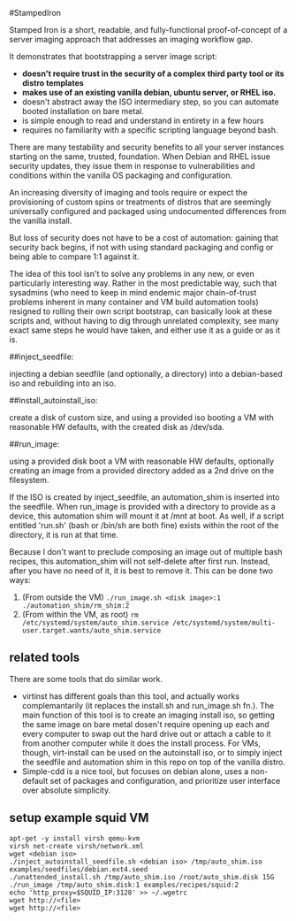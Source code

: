 #StampedIron

Stamped Iron is a short, readable, and fully-functional proof-of-concept of a server imaging approach that addresses an imaging workflow gap.

It demonstrates that bootstrapping a server image script:

- **doesn't require trust in the security of a complex third party tool or its distro templates**  
- **makes use of an existing vanilla debian, ubuntu server, or RHEL iso.**
- doesn't abstract away the ISO intermediary step, so you can automate booted installation on bare metal.
- is simple enough to read and understand in entirety in a few hours
- requires no familiarity with a specific scripting language beyond bash.  

There are many testability and security benefits to all your server instances starting on the same, trusted, foundation. When Debian and RHEL issue security updates, they issue them in response to vulnerabilities and conditions within the vanilla OS packaging and configuration.

An increasing diversity of imaging and tools require or expect the provisioning of custom spins or treatments of distros that are seemingly universally configured and packaged using undocumented differences from the vanilla install.

But loss of security does not have to be a cost of automation: gaining that security back begins, if not with using standard packaging and config or being able to compare 1:1 against it.

The idea of this tool isn't to solve any problems in any new, or even particularly interesting way. Rather in the most predictable way, such that sysadmins (who need to keep in mind endemic major chain-of-trust problems inherent in many container and VM build automation tools) resigned to rolling their own script bootstrap, can basically look at these scripts and, without having to dig through unrelated complexity, see many exact same steps he would have taken, and either use it as a guide or as it is.

##inject_seedfile:

injecting a debian seedfile (and optionally, a directory) into a debian-based iso and rebuilding into an iso.

##install_autoinstall_iso:

create a disk of custom size, and using a provided iso booting a VM with reasonable HW defaults, with the created disk as /dev/sda.

##run_image:

using a provided disk boot a VM with reasonable HW defaults, optionally creating an image from a provided directory added as a 2nd drive on the filesystem.

If the ISO is created by inject_seedfile, an automation_shim is inserted into the seedfile. When run_image is provided with a directory to provide as a device, this automation shim will mount it at /mnt at boot. As well, if a script entitled 'run.sh' (bash or /bin/sh are both fine) exists within the root of the directory, it is run at that time.

Because I don't want to preclude composing an image out of multiple bash recipes, this automation_shim will not self-delete after first run. Instead, after you have no need of it, it is best to remove it. This can be done two ways:

1. (From outside the VM) ```./run_image.sh <disk image>:1 ./automation_shim/rm_shim:2```
2. (From within the VM, as root) ```rm /etc/systemd/system/auto_shim.service /etc/systemd/system/multi-user.target.wants/auto_shim.service```

## related tools

There are some tools that do similar work.

- virtinst has different goals than this tool, and actually works complemantarily (it replaces the install.sh and run_image.sh fn.). The main function of this tool is to create an imaging install iso, so getting the same image on bare metal dosen't require opening up each and every computer to swap out the hard drive out or attach a cable to it from another computer while it does the install process. For VMs, though, virt-install can be used on the autoinstall iso, or to simply inject the seedfile and automation shim in this repo on top of the vanilla distro.
- Simple-cdd is a nice tool, but focuses on debian alone, uses a non-default set of packages and configuration, and prioritize user interface over absolute simplicity.


## setup example squid VM


```
apt-get -y install virsh qemu-kvm
virsh net-create virsh/network.xml
wget <debian iso>
./inject_autoinstall_seedfile.sh <debian iso> /tmp/auto_shim.iso examples/seedfiles/debian.ext4.seed
./unattended_install.sh /tmp/auto_shim.iso /root/auto_shim.disk 15G
./run_image /tmp/auto_shim.disk:1 examples/recipes/squid:2
echo 'http_proxy=$SQUID_IP:3128' >> ~/.wgetrc
wget http://<file>
wget http://<file>
```